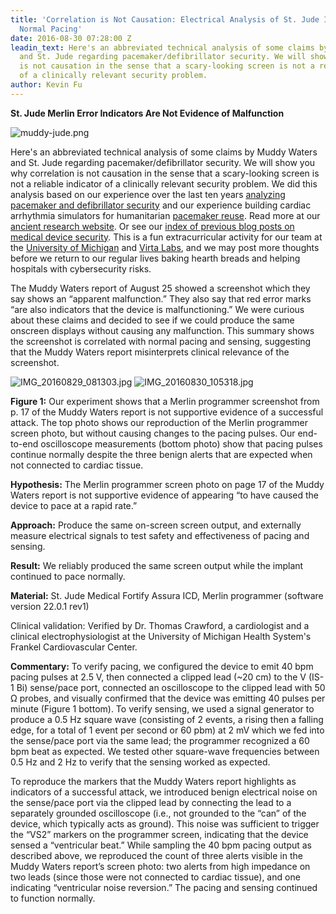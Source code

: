 ```yaml
---
title: 'Correlation is Not Causation: Electrical Analysis of St. Jude Implant Shows
  Normal Pacing'
date: 2016-08-30 07:28:00 Z
leadin_text: Here's an abbreviated technical analysis of some claims by Muddy Waters
  and St. Jude regarding pacemaker/defibrillator security. We will show you why correlation
  is not causation in the sense that a scary-looking screen is not a reliable indicator
  of a clinically relevant security problem.
author: Kevin Fu
---
```


**St. Jude Merlin Error Indicators Are Not Evidence of Malfunction**

![muddy-jude.png](/uploads/muddy-jude.png)

Here's an abbreviated technical analysis of some claims by Muddy Waters and St. Jude regarding pacemaker/defibrillator security. We will show you why correlation is not causation in the sense that a scary-looking screen is not a reliable indicator of a clinically relevant security problem. We did this analysis based on our experience over the last ten years [analyzing pacemaker and defibrillator security](http://www.secure-medicine.org/public/publications/icd-study.pdf) and our experience building cardiac arrhythmia simulators for humanitarian [pacemaker reuse](http://www.secure-medicine.org/public/publications/icd-study.pdf). Read more at our [ancient research website](https://spqr.eecs.umich.edu/publications.php?q=health). Or see our [index of previous blog posts on medical device security](http://blog.secure-medicine.org/p/index.html). This is a fun extracurricular activity for our team at the [University of Michigan](http://ns.umich.edu/new/releases/24153-holes-found-in-report-on-st-jude-medical-device-security) and [Virta Labs](https://virtalabs.com/), and we may post more thoughts before we return to our regular lives baking hearth breads and helping hospitals with cybersecurity risks. 

 The Muddy Waters report of August 25 showed a screenshot which they say shows an “apparent malfunction.” They also say that red error marks “are also indicators that the device is malfunctioning.” We were curious about these claims and decided to see if we could produce the same onscreen displays without causing any malfunction. This summary shows the screenshot is correlated with normal pacing and sensing, suggesting that the Muddy Waters report misinterprets clinical relevance of the screenshot.

![IMG_20160829_081303.jpg](/uploads/IMG_20160829_081303.jpg)
![IMG_20160830_105318.jpg](/uploads/IMG_20160830_105318.jpg)

**Figure 1:** Our experiment shows that a Merlin programmer screenshot from p. 17 of the Muddy Waters report is not supportive evidence of a successful attack. The top photo shows our reproduction of the Merlin programmer screen photo, but without causing changes to the pacing pulses. Our end-to-end oscilloscope measurements (bottom photo) show that pacing pulses continue normally despite the three benign alerts that are expected when not connected to cardiac tissue. 

**Hypothesis:** The Merlin programmer screen photo on page 17 of the Muddy Waters report is not supportive evidence of appearing “to have caused the device to pace at a rapid rate.”

**Approach:** Produce the same on-screen screen output, and externally measure electrical signals to test safety and effectiveness of pacing and sensing.

**Result:** We reliably produced the same screen output while the implant continued to pace normally.

**Material:** St. Jude Medical Fortify Assura ICD, Merlin programmer (software version 22.0.1 rev1)

Clinical validation: Verified by Dr. Thomas Crawford, a cardiologist and a clinical electrophysiologist at the University of Michigan Health System's Frankel Cardiovascular Center.

**Commentary:**
To verify pacing, we configured the device to emit 40 bpm pacing pulses at 2.5 V, then connected a clipped lead (~20 cm) to the V (IS-1 Bi) sense/pace port, connected an oscilloscope to the clipped lead with 50 Ω probes, and visually confirmed that the device was emitting 40 pulses per minute (Figure 1 bottom). To verify sensing, we used a signal generator to produce a 0.5 Hz square wave (consisting of 2 events, a rising then a falling edge, for a total of 1 event per second or 60 pbm) at 2 mV which we fed into the sense/pace port via the same lead; the programmer recognized a 60 bpm beat as expected. We tested other square-wave frequencies between 0.5 Hz and 2 Hz to verify that the sensing worked as expected.

To reproduce the markers that the Muddy Waters report highlights as indicators of a successful attack, we introduced benign electrical noise on the sense/pace port via the clipped lead by connecting the lead to a separately grounded oscilloscope (i.e., not grounded to the “can” of the device, which typically acts as ground). This noise was sufficient to trigger the “VS2” markers on the programmer screen, indicating that the device sensed a “ventricular beat.” While sampling the 40 bpm pacing output as described above, we reproduced the count of three alerts visible in the Muddy Waters report’s screen photo: two alerts from high impedance on two leads (since those were not connected to cardiac tissue), and one indicating “ventricular noise reversion.” The pacing and sensing continued to function normally.